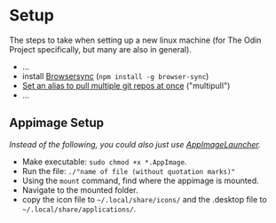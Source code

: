 # Setup

The steps to take when setting up a new linux machine (for The Odin Project specifically, but many are also in general).

- ...
- install [Browsersync](https://browsersync.io/) (`npm install -g browser-sync`)
- [Set an alias to pull multiple git repos at once](https://dev.to/rmpato/git-pull-multiple-repositories-at-once-4l68) ("multipull")
- ...

## Appimage Setup

*Instead of the following, you could also just use [AppImageLauncher](https://github.com/TheAssassin/AppImageLauncher).*

- Make executable: `sudo chmod +x *.AppImage`.
- Run the file: `./"name of file (without quotation marks)"`
- Using the `mount` command, find where the appimage is mounted.
- Navigate to the mounted folder.
- copy the icon file to `~/.local/share/icons/` and the .desktop file to `~/.local/share/applications/`.
